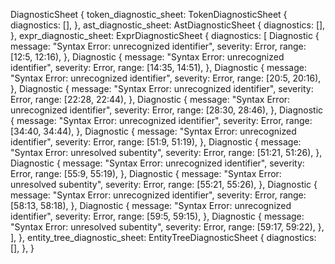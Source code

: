 DiagnosticSheet {
    token_diagnostic_sheet: TokenDiagnosticSheet {
        diagnostics: [],
    },
    ast_diagnostic_sheet: AstDiagnosticSheet {
        diagnostics: [],
    },
    expr_diagnostic_sheet: ExprDiagnosticSheet {
        diagnostics: [
            Diagnostic {
                message: "Syntax Error: unrecognized identifier",
                severity: Error,
                range: [12:5, 12:16),
            },
            Diagnostic {
                message: "Syntax Error: unrecognized identifier",
                severity: Error,
                range: [14:35, 14:51),
            },
            Diagnostic {
                message: "Syntax Error: unrecognized identifier",
                severity: Error,
                range: [20:5, 20:16),
            },
            Diagnostic {
                message: "Syntax Error: unrecognized identifier",
                severity: Error,
                range: [22:28, 22:44),
            },
            Diagnostic {
                message: "Syntax Error: unrecognized identifier",
                severity: Error,
                range: [28:30, 28:46),
            },
            Diagnostic {
                message: "Syntax Error: unrecognized identifier",
                severity: Error,
                range: [34:40, 34:44),
            },
            Diagnostic {
                message: "Syntax Error: unrecognized identifier",
                severity: Error,
                range: [51:9, 51:19),
            },
            Diagnostic {
                message: "Syntax Error: unresolved subentity",
                severity: Error,
                range: [51:21, 51:26),
            },
            Diagnostic {
                message: "Syntax Error: unrecognized identifier",
                severity: Error,
                range: [55:9, 55:19),
            },
            Diagnostic {
                message: "Syntax Error: unresolved subentity",
                severity: Error,
                range: [55:21, 55:26),
            },
            Diagnostic {
                message: "Syntax Error: unrecognized identifier",
                severity: Error,
                range: [58:13, 58:18),
            },
            Diagnostic {
                message: "Syntax Error: unrecognized identifier",
                severity: Error,
                range: [59:5, 59:15),
            },
            Diagnostic {
                message: "Syntax Error: unresolved subentity",
                severity: Error,
                range: [59:17, 59:22),
            },
        ],
    },
    entity_tree_diagnostic_sheet: EntityTreeDiagnosticSheet {
        diagnostics: [],
    },
}